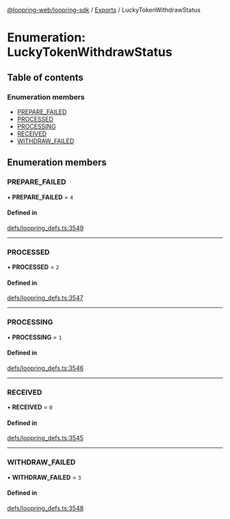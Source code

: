 [@loopring-web/loopring-sdk](../README.md) / [Exports](../modules.md) / LuckyTokenWithdrawStatus

# Enumeration: LuckyTokenWithdrawStatus

## Table of contents

### Enumeration members

- [PREPARE\_FAILED](LuckyTokenWithdrawStatus.md#prepare_failed)
- [PROCESSED](LuckyTokenWithdrawStatus.md#processed)
- [PROCESSING](LuckyTokenWithdrawStatus.md#processing)
- [RECEIVED](LuckyTokenWithdrawStatus.md#received)
- [WITHDRAW\_FAILED](LuckyTokenWithdrawStatus.md#withdraw_failed)

## Enumeration members

### PREPARE\_FAILED

• **PREPARE\_FAILED** = `4`

#### Defined in

[defs/loopring_defs.ts:3549](https://github.com/Loopring/loopring_sdk/blob/24fdf4c/src/defs/loopring_defs.ts#L3549)

___

### PROCESSED

• **PROCESSED** = `2`

#### Defined in

[defs/loopring_defs.ts:3547](https://github.com/Loopring/loopring_sdk/blob/24fdf4c/src/defs/loopring_defs.ts#L3547)

___

### PROCESSING

• **PROCESSING** = `1`

#### Defined in

[defs/loopring_defs.ts:3546](https://github.com/Loopring/loopring_sdk/blob/24fdf4c/src/defs/loopring_defs.ts#L3546)

___

### RECEIVED

• **RECEIVED** = `0`

#### Defined in

[defs/loopring_defs.ts:3545](https://github.com/Loopring/loopring_sdk/blob/24fdf4c/src/defs/loopring_defs.ts#L3545)

___

### WITHDRAW\_FAILED

• **WITHDRAW\_FAILED** = `3`

#### Defined in

[defs/loopring_defs.ts:3548](https://github.com/Loopring/loopring_sdk/blob/24fdf4c/src/defs/loopring_defs.ts#L3548)
